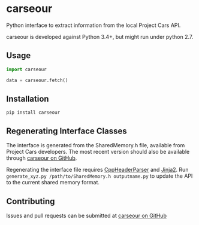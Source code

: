 # carseour
Python interface to extract information from the local Project Cars API.

carseour is developed against Python 3.4+, but might run under python 2.7.

## Usage
```python
import carseour

data = carseour.fetch()
```

## Installation
`pip install carseour`


## Regenerating Interface Classes
The interface is generated from the SharedMemory.h file, available from Project Cars developers. The most recent version should also be available through [carseour on GitHub](https://github.com/matslindh/carseour/).

Regenerating the interface file requires [CppHeaderParser](https://pypi.python.org/pypi/CppHeaderParser) and [Jinja2](https://pypi.python.org/pypi/Jinja2). Run `generate_xyz.py /path/to/SharedMemory.h outputname.py` to update the API to the current shared memory format.

## Contributing

Issues and pull requests can be submitted at [carseour on GitHub](https://github.com/matslindh/carseour/)
